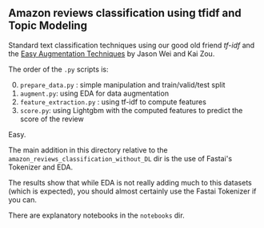 ## Amazon reviews classification using tfidf and Topic Modeling

Standard text classification techniques using our good old friend *tf-idf* and the [Easy Augmentation Techniques](https://github.com/jasonwei20/eda_nlp) by Jason Wei and Kai Zou.

The order of the `.py` scripts is:

00. `prepare_data.py` : simple manipulation and train/valid/test split
01. `augment.py`: using EDA for data augmentation
02. `feature_extraction.py` : using tf-idf to compute features
04. `score.py`: using Lightgbm with the computed features to predict the score of the review

Easy.

The main addition in this directory relative to the `amazon_reviews_classification_without_DL` dir is the use of Fastai's Tokenizer and EDA.

The results show that while EDA is not really adding much to this datasets (which is expected), you should almost certainly use the Fastai Tokenizer if you can.

There are explanatory notebooks in the `notebooks` dir.

